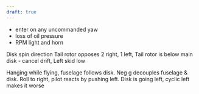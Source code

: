 ```yaml
---
draft: true
---
```


- enter on any uncommanded yaw
- loss of oil pressure
- RPM light and horn

Disk spin direction
Tail rotor opposes
2 right, 1 left,
Tail rotor is below main disk - cancel drift, 
Left skid low


Hanging while flying, fuselage follows disk. 
Neg g decouples fuselage & disk.
Roll to right, pilot reacts by pushing left.
Disk is going left, cyclic left makes it worse